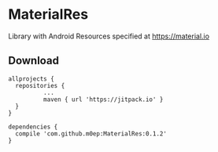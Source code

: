 # MaterialRes
Library with Android Resources specified at https://material.io

## Download

    allprojects {
      repositories {
			  ...
			  maven { url 'https://jitpack.io' }
      }
    }

    dependencies {
      compile 'com.github.m0ep:MaterialRes:0.1.2'
    }
